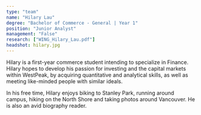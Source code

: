 ```yaml
---
type: "team"
name: "Hilary Lau"
degree: "Bachelor of Commerce - General | Year 1"
position: "Junior Analyst"
management: "False"
research: ["WING_Hilary_Lau.pdf"]
headshot: hilary.jpg
---
```


Hilary is a first-year commerce student intending to specialize in Finance. Hilary hopes to develop his passion for investing and the capital markets within WestPeak, by acquiring quantitative and analytical skills, as well as meeting like-minded people with similar ideals.

In his free time, Hilary enjoys biking to Stanley Park, running around campus, hiking on the North Shore and taking photos around Vancouver. He is also an avid biography reader.
